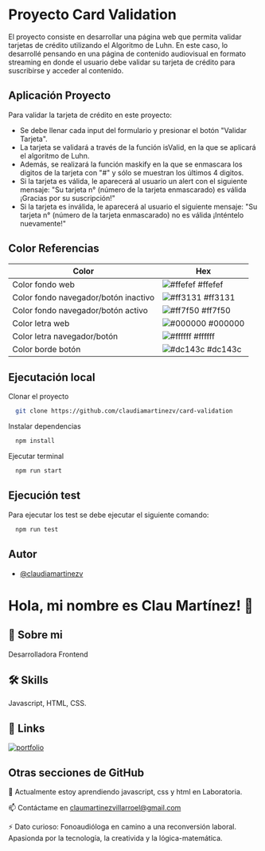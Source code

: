 
# Proyecto Card Validation

El proyecto consiste en desarrollar una página web que permita validar tarjetas de crédito utilizando el Algoritmo de Luhn. En este caso, lo desarrollé pensando en una página de contenido audiovisual en formato streaming en donde el usuario debe validar su tarjeta de crédito para suscribirse y acceder al contenido. 


## Aplicación Proyecto

Para validar la tarjeta de crédito en este proyecto:

- Se debe llenar cada input del formulario y presionar el botón "Validar Tarjeta".
-  La tarjeta se validará a través de la función isValid, en la que se aplicará el algoritmo de Luhn.
-  Además, se realizará la función maskify en la que se enmascara los digitos de la tarjeta con "#" y sólo se muestran los últimos 4 digitos. 
-  Si la tarjeta es válida, le aparecerá al usuario un alert con el siguiente mensaje: "Su tarjeta n° (número de la tarjeta enmascarado) es válida ¡Gracias por su suscripción!"
-  Si la tarjeta es inválida, le aparecerá al usuario el siguiente mensaje: "Su tarjeta n° (número de la tarjeta enmascarado) no es válida ¡Inténtelo nuevamente!"





## Color Referencias

| Color             | Hex                                                                |
| ----------------- | ------------------------------------------------------------------ |
| Color fondo web | ![#ffefef](https://via.placeholder.com/10/ffefef?text=+) #ffefef |
| Color fondo navegador/botón inactivo| ![#ff3131](https://via.placeholder.com/10/ff3131?text=+) #ff3131 |
| Color fondo navegador/botón activo | ![#ff7f50](https://via.placeholder.com/10/ff7f50?text=+) #ff7f50 |
| Color letra web | ![#000000](https://via.placeholder.com/10/000000?text=+) #000000 |
| Color letra navegador/botón | ![#ffffff](https://via.placeholder.com/10/ffffff?text=+) #ffffff |
| Color borde botón | ![#dc143c](https://via.placeholder.com/10/dc143c?text=+) #dc143c |



## Ejecutación local

Clonar el proyecto

```bash
  git clone https://github.com/claudiamartinezv/card-validation
```

Instalar dependencias

```bash
  npm install
```

Ejecutar terminal

```bash
  npm run start
```


## Ejecución test

Para ejecutar los test se debe ejecutar el siguiente comando:

```bash
  npm run test
```
## Autor

- [@claudiamartinezv](https://github.com/claudiamartinezv/card-validation)

# Hola, mi nombre es Clau Martínez! 👋


## 🚀 Sobre mi 
Desarrolladora Frontend


## 🛠 Skills
Javascript, HTML, CSS.


## 🔗 Links
[![portfolio](https://img.shields.io/badge/mi_portafolio-000?style=for-the-badge&logo=ko-fi&logoColor=white)](https://github.com/claudiamartinezv/)


## Otras secciones de GitHub

🧠 Actualmente estoy aprendiendo javascript, css y html en Laboratoria.

📫 Contáctame en claumartinezvillarroel@gmail.com

⚡️ Dato curioso: Fonoaudióloga en camino a una reconversión laboral. Apasionda por la tecnología, la creativida y la lógica-matemática.

